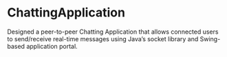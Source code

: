 # ChattingApplication


Designed a peer-to-peer Chatting Application that allows connected users to send/receive real-time messages using Java’s socket library and Swing-based application portal.
